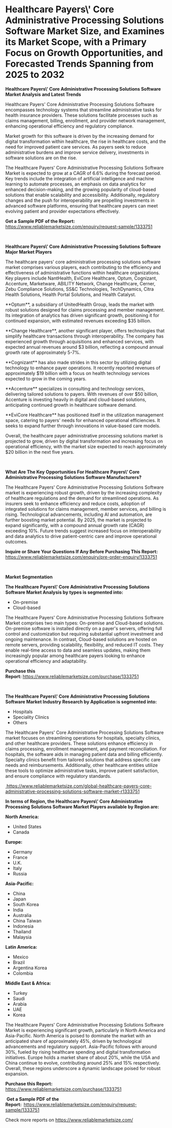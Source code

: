 <p><h1>Healthcare Payers\' Core Administrative Processing Solutions Software Market Size, and Examines its Market Scope, with a Primary Focus on Growth Opportunities, and Forecasted Trends Spanning from 2025 to 2032</h1></p><p><strong>Healthcare Payers\' Core Administrative Processing Solutions Software Market Analysis and Latest Trends</strong></p>
<p><p>Healthcare Payers' Core Administrative Processing Solutions Software encompasses technology systems that streamline administrative tasks for health insurance providers. These solutions facilitate processes such as claims management, billing, enrollment, and provider network management, enhancing operational efficiency and regulatory compliance. </p><p>Market growth for this software is driven by the increasing demand for digital transformation within healthcare, the rise in healthcare costs, and the need for improved patient care services. As payers seek to reduce administrative burdens and improve service delivery, investments in software solutions are on the rise. </p><p>The Healthcare Payers' Core Administrative Processing Solutions Software Market is expected to grow at a CAGR of 6.6% during the forecast period. Key trends include the integration of artificial intelligence and machine learning to automate processes, an emphasis on data analytics for enhanced decision-making, and the growing popularity of cloud-based solutions that enable scalability and accessibility. Additionally, regulatory changes and the push for interoperability are propelling investments in advanced software platforms, ensuring that healthcare payers can meet evolving patient and provider expectations effectively.</p></p>
<p><strong>Get a Sample PDF of the Report:&nbsp;</strong> <a href="https://www.reliablemarketsize.com/enquiry/request-sample/1333751?utm_campaign=2773&utm_medium=2&utm_source=Github&utm_content=ia&utm_term=24032025&utm_id=healthcare-payers-core-administrative-processing-solutions-software">https://www.reliablemarketsize.com/enquiry/request-sample/1333751</a></p>
<p>&nbsp;</p>
<p><strong>Healthcare Payers\' Core Administrative Processing Solutions Software Major Market Players</strong></p>
<p><p>The healthcare payers' core administrative processing solutions software market comprises various players, each contributing to the efficiency and effectiveness of administrative functions within healthcare organizations. Key players include NantHealth, EviCore Healthcare, Optum, Cognizant, Accenture, Marketware, ABILITY Network, Change Healthcare, Cerner, Zebu Compliance Solutions, SS&C Technologies, TechDynamics, Citra Health Solutions, Health Portal Solutions, and Health Catalyst.</p><p>**Optum**, a subsidiary of UnitedHealth Group, leads the market with robust solutions designed for claims processing and member management. Its integration of analytics has driven significant growth, positioning it for continued expansion, with estimated revenues exceeding $35 billion.</p><p>**Change Healthcare**, another significant player, offers technologies that simplify healthcare transactions through interoperability. The company has experienced growth through acquisitions and enhanced services, with expected annual revenues around $3 billion, reflecting a compound annual growth rate of approximately 5-7%.</p><p>**Cognizant** has also made strides in this sector by utilizing digital technology to enhance payer operations. It recently reported revenues of approximately $19 billion with a focus on health technology services expected to grow in the coming years.</p><p>**Accenture** specializes in consulting and technology services, delivering tailored solutions to payers. With revenues of over $50 billion, Accenture is investing heavily in digital and cloud-based solutions, anticipating continued growth in healthcare software demand.</p><p>**EviCore Healthcare** has positioned itself in the utilization management space, catering to payers' needs for enhanced operational efficiencies. It seeks to expand further through innovations in value-based care models.</p><p>Overall, the healthcare payer administrative processing solutions market is projected to grow, driven by digital transformation and increasing focus on operational efficiency, with the market size expected to reach approximately $20 billion in the next five years.</p></p>
<p>&nbsp;</p>
<p><strong>What Are The Key Opportunities For Healthcare Payers\' Core Administrative Processing Solutions Software Manufacturers?</strong></p>
<p><p>The Healthcare Payers' Core Administrative Processing Solutions Software market is experiencing robust growth, driven by the increasing complexity of healthcare regulations and the demand for streamlined operations. As insurers seek to enhance efficiency and reduce costs, adoption of integrated solutions for claims management, member services, and billing is rising. Technological advancements, including AI and automation, are further boosting market potential. By 2025, the market is projected to expand significantly, with a compound annual growth rate (CAGR) exceeding 10%. Future trends suggest increased focus on interoperability and data analytics to drive patient-centric care and improve operational outcomes.</p></p>
<p><strong>Inquire or Share Your Questions If Any Before Purchasing This Report:</strong> <a href="https://www.reliablemarketsize.com/enquiry/pre-order-enquiry/1333751?utm_campaign=2773&utm_medium=2&utm_source=Github&utm_content=ia&utm_term=24032025&utm_id=healthcare-payers-core-administrative-processing-solutions-software">https://www.reliablemarketsize.com/enquiry/pre-order-enquiry/1333751</a></p>
<p>&nbsp;</p>
<p><strong>Market Segmentation</strong></p>
<p><strong>The Healthcare Payers\' Core Administrative Processing Solutions Software Market Analysis by types is segmented into:</strong></p>
<p><ul><li>On-premise</li><li>Cloud-based</li></ul></p>
<p><p>The Healthcare Payers' Core Administrative Processing Solutions Software Market comprises two main types: On-premise and Cloud-based solutions. On-premise software is installed directly on a payer's servers, offering full control and customization but requiring substantial upfront investment and ongoing maintenance. In contrast, Cloud-based solutions are hosted on remote servers, providing scalability, flexibility, and reduced IT costs. They enable real-time access to data and seamless updates, making them increasingly popular among healthcare payers looking to enhance operational efficiency and adaptability.</p></p>
<p><strong>Purchase this Report:&nbsp;</strong><a href="https://www.reliablemarketsize.com/purchase/1333751?utm_campaign=2773&utm_medium=2&utm_source=Github&utm_content=ia&utm_term=24032025&utm_id=healthcare-payers-core-administrative-processing-solutions-software">https://www.reliablemarketsize.com/purchase/1333751</a></p>
<p>&nbsp;</p>
<p><strong>The Healthcare Payers\' Core Administrative Processing Solutions Software Market Industry Research by Application is segmented into:</strong></p>
<p><ul><li>Hospitals</li><li>Speciality Clinics</li><li>Others</li></ul></p>
<p><p>The Healthcare Payers' Core Administrative Processing Solutions Software market focuses on streamlining operations for hospitals, specialty clinics, and other healthcare providers. These solutions enhance efficiency in claims processing, enrollment management, and payment reconciliation. For hospitals, the software aids in managing patient data and billing efficiently. Specialty clinics benefit from tailored solutions that address specific care needs and reimbursements. Additionally, other healthcare entities utilize these tools to optimize administrative tasks, improve patient satisfaction, and ensure compliance with regulatory standards.</p></p>
<p><a href="https://www.reliablemarketsize.com/global-healthcare-payers-core-administrative-processing-solutions-software-market-r1333751?utm_campaign=2773&utm_medium=2&utm_source=Github&utm_content=ia&utm_term=24032025&utm_id=healthcare-payers-core-administrative-processing-solutions-software">&nbsp;https://www.reliablemarketsize.com/global-healthcare-payers-core-administrative-processing-solutions-software-market-r1333751</a></p>
<p><strong>In terms of Region, the Healthcare Payers\' Core Administrative Processing Solutions Software Market Players available by Region are:</strong></p>
<p>
    <p> <strong> North America: </strong>
        <ul>
            <li>United States</li>
            <li>Canada</li>
        </ul>
        </p> 
    <p> <strong> Europe: </strong>
        <ul>
            <li>Germany</li>
            <li>France</li>
            <li>U.K.</li>
            <li>Italy</li>
            <li>Russia</li>
        </ul>
        </p> 
    <p> <strong> Asia-Pacific: </strong>
        <ul>
            <li>China</li>
            <li>Japan</li>
            <li>South Korea</li>
            <li>India</li>
            <li>Australia</li>
            <li>China Taiwan</li>
            <li>Indonesia</li>
            <li>Thailand</li>
            <li>Malaysia</li>
        </ul>
        </p> 
    <p> <strong> Latin America: </strong>
        <ul>
            <li>Mexico</li>
            <li>Brazil</li>
            <li>Argentina Korea</li>
            <li>Colombia</li>
        </ul>
        </p> 
    <p> <strong> Middle East & Africa: </strong>
        <ul>
            <li>Turkey</li>
            <li>Saudi</li>
            <li>Arabia</li>
            <li>UAE</li>
            <li>Korea</li>
        </ul>
    </p>
    </p>
<p><p>The Healthcare Payers' Core Administrative Processing Solutions Software Market is experiencing significant growth, particularly in North America and Asia-Pacific. North America is poised to dominate the market with an anticipated share of approximately 45%, driven by technological advancements and regulatory support. Asia-Pacific follows with around 30%, fueled by rising healthcare spending and digital transformation initiatives. Europe holds a market share of about 20%, while the USA and China continue to evolve, contributing around 25% and 15% respectively. Overall, these regions underscore a dynamic landscape poised for robust expansion.</p></p>
<p><strong>Purchase this Report: </strong><a href="https://www.reliablemarketsize.com/purchase/1333751?utm_campaign=2773&utm_medium=2&utm_source=Github&utm_content=ia&utm_term=24032025&utm_id=healthcare-payers-core-administrative-processing-solutions-software">https://www.reliablemarketsize.com/purchase/1333751</a></p>
<p>&nbsp;<strong>Get a Sample PDF of the Report:&nbsp;&nbsp;</strong><a href="https://www.reliablemarketsize.com/enquiry/request-sample/1333751?utm_campaign=2773&utm_medium=2&utm_source=Github&utm_content=ia&utm_term=24032025&utm_id=healthcare-payers-core-administrative-processing-solutions-software">https://www.reliablemarketsize.com/enquiry/request-sample/1333751</a></p>
<p><strong></strong></p>
<p>Check more reports on <a href="https://www.reliablemarketsize.com/?utm_campaign=2773&utm_medium=2&utm_source=Github&utm_content=ia&utm_term=24032025&utm_id=healthcare-payers-core-administrative-processing-solutions-software">https://www.reliablemarketsize.com/</a></p>